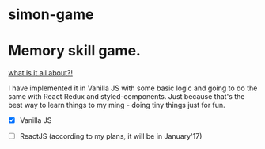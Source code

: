 # simon-game

# Memory skill game.

[what is it all about?!](https://en.wikipedia.org/wiki/Simon_(game))

I have implemented it in Vanilla JS with some basic logic and going to do the same with React Redux and styled-components. 
Just because that's the best way to learn things to my ming - doing tiny things just for fun.

- [x] Vanilla JS
- [ ] ReactJS (according to my plans, it will be in January'17)


